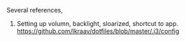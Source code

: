 Several references,
1. Setting up volumn, backlight, sloarized, shortcut to app.
   https://github.com/lkraav/dotfiles/blob/master/.i3/config
